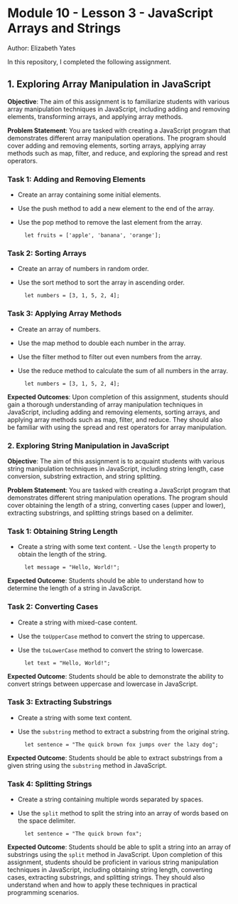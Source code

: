 # Module 10 - Lesson 3 - JavaScript Arrays and Strings
Author: Elizabeth Yates

In this repository, I completed the following assignment. 

## 1. Exploring Array Manipulation in JavaScript

**Objective**: The aim of this assignment is to familiarize students with various array manipulation techniques in JavaScript, including adding and removing elements, transforming arrays, and applying array methods.

**Problem Statement**: You are tasked with creating a JavaScript program that demonstrates different array manipulation operations. The program should cover adding and removing elements, sorting arrays, applying array methods such as map, filter, and reduce, and exploring the spread and rest operators.

### Task 1: Adding and Removing Elements

- Create an array containing some initial elements.
- Use the push method to add a new element to the end of the array.
- Use the pop method to remove the last element from the array.

        let fruits = ['apple', 'banana', 'orange'];

### Task 2: Sorting Arrays

- Create an array of numbers in random order.
- Use the sort method to sort the array in ascending order.

        let numbers = [3, 1, 5, 2, 4];

### Task 3: Applying Array Methods

- Create an array of numbers.
- Use the map method to double each number in the array.
- Use the filter method to filter out even numbers from the array.
- Use the reduce method to calculate the sum of all numbers in the array.

        let numbers = [3, 1, 5, 2, 4];

**Expected Outcomes**: Upon completion of this assignment, students should gain a thorough understanding of array manipulation techniques in JavaScript, including adding and removing elements, sorting arrays, and applying array methods such as map, filter, and reduce. They should also be familiar with using the spread and rest operators for array manipulation.

### 2. Exploring String Manipulation in JavaScript

**Objective**: The aim of this assignment is to acquaint students with various string manipulation techniques in JavaScript, including string length, case conversion, substring extraction, and string splitting.

**Problem Statement**: You are tasked with creating a JavaScript program that demonstrates different string manipulation operations. The program should cover obtaining the length of a string, converting cases (upper and lower), extracting substrings, and splitting strings based on a delimiter.

### Task 1: Obtaining String Length 

- Create a string with some text content. - Use the `length` property to obtain the length of the string.

        let message = "Hello, World!";

**Expected Outcome**: Students should be able to understand how to determine the length of a string in JavaScript.

### Task 2: Converting Cases 

- Create a string with mixed-case content. 
- Use the `toUpperCase` method to convert the string to uppercase. 
- Use the `toLowerCase` method to convert the string to lowercase.

        let text = "Hello, World!";

**Expected Outcome**: Students should be able to demonstrate the ability to convert strings between uppercase and lowercase in JavaScript.

### Task 3: Extracting Substrings 

- Create a string with some text content. 
- Use the `substring` method to extract a substring from the original string.

        let sentence = "The quick brown fox jumps over the lazy dog";

**Expected Outcome**: Students should be able to extract substrings from a given string using the `substring` method in JavaScript.

### Task 4: Splitting Strings 

- Create a string containing multiple words separated by spaces. 
- Use the `split` method to split the string into an array of words based on the space delimiter.

        let sentence = "The quick brown fox";

**Expected Outcome**: Students should be able to split a string into an array of substrings using the `split` method in JavaScript. Upon completion of this assignment, students should be proficient in various string manipulation techniques in JavaScript, including obtaining string length, converting cases, extracting substrings, and splitting strings. They should also understand when and how to apply these techniques in practical programming scenarios.